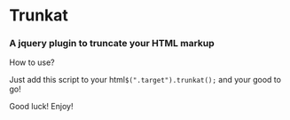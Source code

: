 <h1>Trunkat</h1>
<h3>A jquery plugin to truncate your HTML markup</h3>
<p>How to use?</p>
Just add this script to your html<code>$(".target").trunkat();</code> and your good to go!

Good luck! Enjoy!
